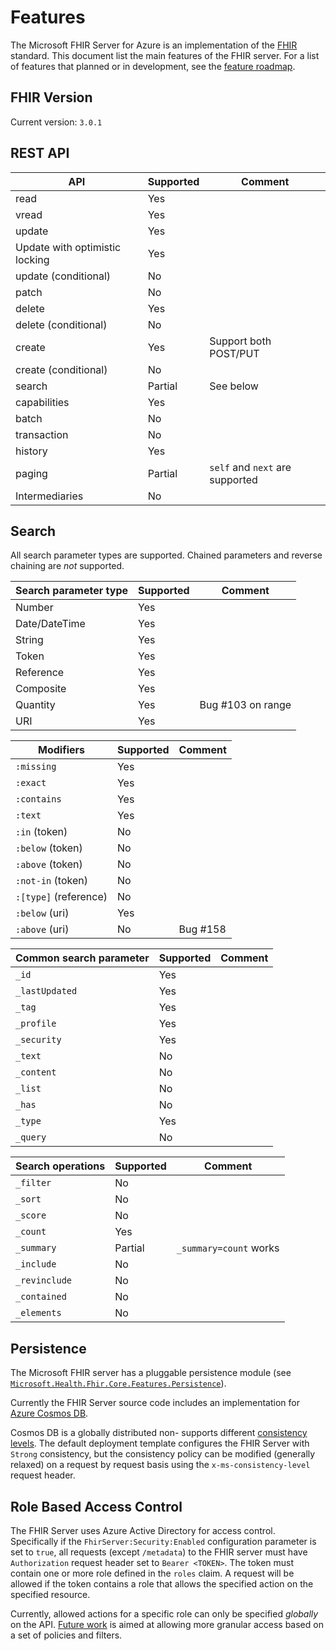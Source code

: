 # Features
The Microsoft FHIR Server for Azure is an implementation of the [FHIR](https://hl7.org/fhir) standard. This document list the main features of the FHIR server. For a list of features that planned or in development, see the [feature roadmap](Roadmap.md).

## FHIR Version
Current version: `3.0.1`

## REST API

| API                            | Supported | Comment | 
|--------------------------------|-----------|---------|
| read                           | Yes       |         |
| vread	                         | Yes       |         |
| update	                     | Yes       |         |
| Update with optimistic locking | Yes	     |         |
| update (conditional)	         | No        |	       |
| patch                          | No        |         |	
| delete                         | Yes       |         |
| delete (conditional)           | No        |         |	
| create                         | Yes       | Support both POST/PUT |
| create (conditional)           | No        |         |
| search                         | Partial   | See below |
| capabilities                   | Yes       |         | 
| batch                          | No        |         |
| transaction                    | No        |         |
| history                        | Yes       |         |
| paging                         | Partial   | `self` and `next` are supported |
| Intermediaries                 | No        |         |


## Search

All search parameter types are supported. Chained parameters and reverse chaining are *not* supported. 

| Search parameter type	| Supported	| Comment |
|-----------------------|-----------|---------|
| Number	            | Yes	    |         |
| Date/DateTime	        | Yes	    |         |
| String	            | Yes	    |         |
| Token	                | Yes       |         |	
| Reference	            | Yes       |         |	
| Composite	            | Yes	    |         |
| Quantity	            | Yes	    | Bug #103 on range |
| URI	                | Yes	    |         |


| Modifiers             | Supported	| Comment |
|-----------------------|-----------|---------|
|`:missing`             | Yes	    |         |
|`:exact`               | Yes       |         |
|`:contains`            | Yes       |         |
|`:text`                | Yes       |         |	
|`:in` (token)          | No        |         |
|`:below` (token)       | No        |         |
|`:above` (token)       | No        |         |
|`:not-in` (token)      | No        |         |
|`:[type]` (reference)  | No        |         |
|`:below` (uri)         | Yes       |         |
|`:above` (uri)         | No        | Bug #158 |

| Common search parameter | Supported | Comment |
|-------------------------| ----------|---------|
| `_id`                   | Yes       |         |	
| `_lastUpdated`          | Yes       |         |
| `_tag`                  | Yes       |         |
| `_profile`              | Yes       |         |
| `_security`             | Yes       |         |
| `_text`                 | No        |         |
| `_content`              | No        |         |
| `_list`                 | No        |         |
| `_has`                  | No        |         |
| `_type`                 | Yes       |         |
| `_query`                | No        |         |

| Search operations       | Supported | Comment |
|-------------------------|-----------|---------|
| `_filter`               | No        |         |
| `_sort`                 | No        |         |	
| `_score`                | No        |         |
| `_count`                | Yes       |         |
| `_summary`              | Partial   | `_summary=count` works |	
| `_include`              | No        |         |
| `_revinclude`           | No        |         |
| `_contained`            | No        |         |
| `_elements`             | No        |         |

## Persistence
The Microsoft FHIR server has a pluggable persistence module (see [`Microsoft.Health.Fhir.Core.Features.Persistence`](../src/Microsoft.Health.Fhir.Core/Features/Persistence)). 

Currently the FHIR Server source code includes an implementation for [Azure Cosmos DB](https://docs.microsoft.com/en-us/azure/cosmos-db/). 

Cosmos DB is a globally distributed non-  supports different [consistency levels](https://docs.microsoft.com/en-us/azure/cosmos-db/consistency-levels). The default deployment template configures the FHIR Server with `Strong` consistency, but the consistency policy can be modified (generally relaxed) on a request by request basis using the `x-ms-consistency-level` request header.

## Role Based Access Control 
The FHIR Server uses Azure Active Directory for access control. Specifically if the `FhirServer:Security:Enabled` configuration parameter is set to `true`, all requests (except `/metadata`) to the FHIR server must have `Authorization` request header set to `Bearer <TOKEN>`. The token must contain one or more role defined in the `roles` claim. A request will be allowed if the token contains a role that allows the specified action on the specified resource. 

Currently, allowed actions for a specific role can only be specified *globally* on the API. [Future work](Roadmap.md) is aimed at allowing more granular access based on a set of policies and filters.  
